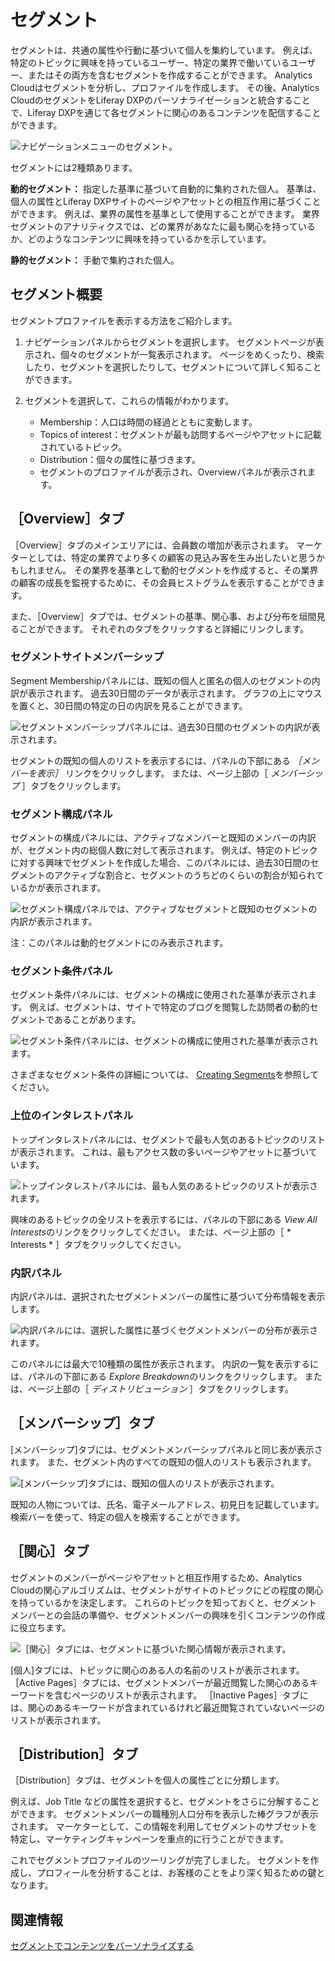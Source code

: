 # セグメント

セグメントは、共通の属性や行動に基づいて個人を集約しています。 例えば、特定のトピックに興味を持っているユーザー、特定の業界で働いているユーザー、またはその両方を含むセグメントを作成することができます。 Analytics Cloudはセグメントを分析し、プロファイルを作成します。 その後、Analytics CloudのセグメントをLiferay DXPのパーソナライゼーションと統合することで、Liferay DXPを通じて各セグメントに関心のあるコンテンツを配信することができます。

![ナビゲーションメニューのセグメント。](segments/images/01.png)

セグメントには2種類あります。

**動的セグメント：** 指定した基準に基づいて自動的に集約された個人。 基準は、個人の属性とLiferay DXPサイトのページやアセットとの相互作用に基づくことができます。 例えば、業界の属性を基準として使用することができます。 業界セグメントのアナリティクスでは、どの業界があなたに最も関心を持っているか、どのようなコンテンツに興味を持っているかを示しています。

**静的セグメント：** 手動で集約された個人。

## セグメント概要

セグメントプロファイルを表示する方法をご紹介します。

1. ナビゲーションパネルからセグメントを選択します。 セグメントページが表示され、個々のセグメントが一覧表示されます。 ページをめくったり、検索したり、セグメントを選択したりして、セグメントについて詳しく知ることができます。

1. セグメントを選択して、これらの情報がわかります。

    * Membership：人口は時間の経過とともに変動します。
    * Topics of interest：セグメントが最も訪問するページやアセットに記載されているトピック。
    * Distribution：個々の属性に基づきます。
    * セグメントのプロファイルが表示され、Overviewパネルが表示されます。

## ［Overview］タブ

［Overview］タブのメインエリアには、会員数の増加が表示されます。 マーケターとしては、特定の業界でより多くの顧客の見込み客を生み出したいと思うかもしれません。 その業界を基準として動的セグメントを作成すると、その業界の顧客の成長を監視するために、その会員ヒストグラムを表示することができます。

また、［Overview］タブでは、セグメントの基準、関心事、および分布を垣間見ることができます。 それぞれのタブをクリックすると詳細にリンクします。

### セグメントサイトメンバーシップ

Segment Membershipパネルには、既知の個人と匿名の個人のセグメントの内訳が表示されます。 過去30日間のデータが表示されます。 グラフの上にマウスを置くと、30日間の特定の日の内訳を見ることができます。

![セグメントメンバーシップパネルには、過去30日間のセグメントの内訳が表示されます。](./segments/images/02.png)

セグメントの既知の個人のリストを表示するには、パネルの下部にある *［メンバーを表示］* リンクをクリックします。 または、ページ上部の［ *メンバーシップ* ］タブをクリックします。

### セグメント構成パネル

セグメントの構成パネルには、アクティブなメンバーと既知のメンバーの内訳が、セグメント内の総個人数に対して表示されます。 例えば、特定のトピックに対する興味でセグメントを作成した場合、このパネルには、過去30日間のセグメントのアクティブな割合と、セグメントのうちどのくらいの割合が知られているかが表示されます。

![セグメント構成パネルでは、アクティブなセグメントと既知のセグメントの内訳が表示されます。](./segments/images/03.png)

注：このパネルは動的セグメントにのみ表示されます。

### セグメント条件パネル

セグメント条件パネルには、セグメントの構成に使用された基準が表示されます。 例えば、セグメントは、サイトで特定のブログを閲覧した訪問者の動的セグメントであることがあります。

![セグメント条件パネルには、セグメントの構成に使用された基準が表示されます。](./segments/images/04.png)

さまざまなセグメント条件の詳細については、 [Creating Segments](./creating-segments.md)を参照してください。

### 上位のインタレストパネル

トップインタレストパネルには、セグメントで最も人気のあるトピックのリストが表示されます。 これは、最もアクセス数の多いページやアセットに基づいています。

![トップインタレストパネルには、最も人気のあるトピックのリストが表示されます。](./segments/images/05.png)

興味のあるトピックの全リストを表示するには、パネルの下部にある *View All Interests*のリンクをクリックしてください。 または、ページ上部の［ * Interests * ］タブをクリックしてください。

### 内訳パネル

内訳パネルは、選択されたセグメントメンバーの属性に基づいて分布情報を表示します。

![内訳パネルには、選択した属性に基づくセグメントメンバーの分布が表示されます。](./segments/images/06.png)

このパネルには最大で10種類の属性が表示されます。 内訳の一覧を表示するには、パネルの下部にある *Explore Breakdown*のリンクをクリックします。 または、ページ上部の［ *ディストリビューション* ］タブをクリックします。

## ［メンバーシップ］タブ

[メンバーシップ]タブには、セグメントメンバーシップパネルと同じ表が表示されます。 また、セグメント内のすべての既知の個人のリストも表示されます。

![[メンバーシップ]タブには、既知の個人のリストが表示されます。](./segments/images/07.png)

既知の人物については、氏名、電子メールアドレス、初見日を記載しています。 検索バーを使って、特定の個人を検索することができます。

## ［関心］タブ

セグメントのメンバーがページやアセットと相互作用するため、Analytics Cloudの関心アルゴリズムは、セグメントがサイトのトピックにどの程度の関心を持っているかを決定します。 これらのトピックを知っておくと、セグメントメンバーとの会話の準備や、セグメントメンバーの興味を引くコンテンツの作成に役立ちます。

![［関心］タブには、セグメントに基づいた関心情報が表示されます。](./segments/images/08.png)

[個人]タブには、トピックに関心のある人の名前のリストが表示されます。 ［Active Pages］タブには、セグメントメンバーが最近閲覧した関心のあるキーワードを含むページのリストが表示されます。 ［Inactive Pages］タブには、関心のあるキーワードが含まれているけれど最近閲覧されていないページのリストが表示されます。

## ［Distribution］タブ

［Distribution］タブは、セグメントを個人の属性ごとに分類します。

例えば、Job Title などの属性を選択すると、セグメントをさらに分解することができます。 セグメントメンバーの職種別人口分布を表示した棒グラフが表示されます。 マーケターとして、この情報を利用してセグメントのサブセットを特定し、マーケティングキャンペーンを重点的に行うことができます。

これでセグメントプロファイルのツーリングが完了しました。 セグメントを作成し、プロフィールを分析することは、お客様のことをより深く知るための鍵となります。

## 関連情報

[セグメントでコンテンツをパーソナライズする](../../optimization/personalizing-content-with-segments.md)
